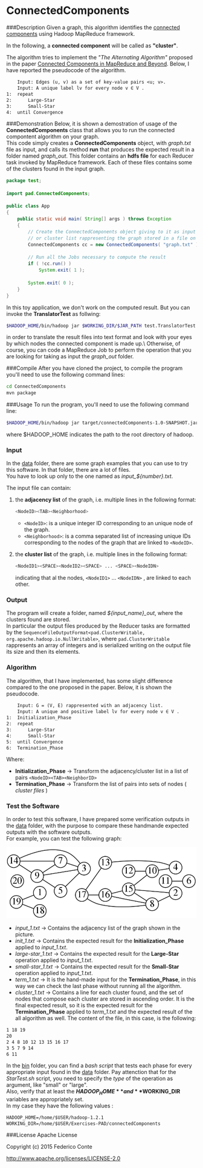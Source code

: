 # ConnectedComponents

###Description
Given a graph, this algorithm identifies the [connected components](https://en.wikipedia.org/wiki/Connected_component_(graph_theory)) using Hadoop MapReduce framework.

In the following, a **connected component** will be called as **"cluster"**.

The algorithm tries to implement the *"The Alternating Algorithm"* proposed in the paper [Connected Components in MapReduce and Beyond](http://dl.acm.org/citation.cfm?id=2670997). Below, I have reported the pseudocode of the algorithm.

```
	Input: Edges (u, v) as a set of key-value pairs <u; v>.
	Input: A unique label lv for every node v ∈ V .
1:	repeat
2:		Large-Star
3:		Small-Star
4:	until Convergence
```

###Demonstration
Below, it is shown a demostration of usage of the **ConnectedComponents** class that allows you to run the connected compontent algorithm on your graph.<br />
This code simply creates a **ConnectedComponents** object, with *graph.txt* file as input, and calls its method **run** that produces the expected result in a folder named *graph_out*. This folder contains an **hdfs file** for each Reducer task invoked by MapReduce framework. Each of these files contains some of the clusters found in the input graph.

```Java
package test;

import pad.ConnectedComponents;

public class App
{
	public static void main( String[] args ) throws Exception 
	{	
		// Create the ConnectedComponents object giving to it as input an adjacency list
		// or cluster list rappresenting the graph stored in a file on hdfs
		ConnectedComponents cc = new ConnectedComponents( "graph.txt" );

		// Run all the Jobs necessary to compute the result 
		if ( !cc.run() )
			System.exit( 1 );

		System.exit( 0 );
	}
}
```

In this toy application, we don't work on the computed result. But you can invoke the **TranslatorTest** as follwing:

```bash
$HADOOP_HOME/bin/hadoop jar $WORKING_DIR/$JAR_PATH test.TranslatorTest graph_out Cluster2Text
```

in order to translate the result files into text format and look with your eyes by which nodes the connected component is made up.\\
Otherwise, of course, you can code a MapReduce Job to perform the operation that you are looking for taking as input the *graph_out* folder.

###Compile
After you have cloned the project, to compile the program you'll need to use the following command lines:

```bash
cd ConnectedComponents
mvn package
```

###Usage
To run the program, you'll need to use the following command line:

```bash
$HADOOP_HOME/bin/hadoop jar target/connectedComponents-1.0-SNAPSHOT.jar test.App
```

where $HADOOP_HOME indicates the path to the root directory of hadoop.

### Input
In the [data](./data) folder, there are some graph examples that you can use to try this software. In that folder, there are a lot of files.<br />
You have to look up only to the one named as *input_${number}.txt*.<br />

The input file can contain:

1.	the **adjacency list** of the graph, i.e. multiple lines in the following format:
	```bash
	<NodeID><TAB><Neighborhood>
	```
	- `<NodeID>`: is a unique integer ID corresponding to an unique node of the graph.
	- `<Neighborhood>`: is a comma separated list of increasing unique IDs corresponding to the nodes of the graph that are linked to `<NodeID>`.

2.	the **cluster list** of the graph, i.e. multiple lines in the following format:
	```bash
	<NodeID1><SPACE><NodeID2><SPACE> ... <SPACE><NodeIDN>
	```
	indicating that al the nodes, `<NodeID1>` ... `<NodeIDN>` , are linked to each other.

### Output
The program will create a folder, named *${input_name}_out*, where the clusters found are stored.<br />
In particular the output files produced by the Reducer tasks are formatted by the `SequenceFileOutputFormat<pad.ClusterWritable, org.apache.hadoop.io.NullWritable>`, where `pad.ClusterWritable` rappresents an array of integers and is serialized writing on the output file its size and then its elements.

### Algorithm
The algorithm, that I have implemented, has some slight difference compared to the one proposed in the paper. Below, it is shown the pseudocode.

```
	Input: G = (V, E) rappresented with an adjacency list.
	Input: A unique and positive label lv for every node v ∈ V .
1:	Initialization_Phase
2:	repeat
3:		Large-Star
4:		Small-Star
5:	until Convergence
6:	Termination_Phase
```

Where:

- **Initialization_Phase**	→	Transform the adjacency/cluster list in a list of pairs `<NodeID><TAB><NeighborID>`
- **Termination_Phase**		→	Transform the list of pairs into sets of nodes ( *cluster files* )

### Test the Software
In order to test this software, I have prepared some verification outputs in the [data](./data) folder, with the purpose to compare these handmande expected outputs with the software outputs.<br />
For example, you can test the following graph:

<img src="./data/graph_1.png">

- *input_1.txt*				→	Contains the adjacency list of the graph shown in the picture.
- *init_1.txt*				→	Contains the expected result for the **Initialization_Phase** applied to *input_1.txt*.
- *large-star_1.txt*		→	Contains the expected result for the **Large-Star** operation applied to *input_1.txt*.
- *small-star_1.txt*		→	Contains the expected result for the **Small-Star** operation applied to *input_1.txt*.
- *term_1.txt*				→	It is the hand-made input for the **Termination_Phase**, in this way we can check the last phase without running all the algorithm.
- *cluster_1.txt*	→	Contains a line for each cluster found, and the set of nodes that compose each cluster are stored in ascending order. It is the final expected result, so it is the expected result for the **Termination_Phase** applied to *term_1.txt* and the expected result of the all algorithm as well. The content of the file, in this case, is the following:
```
1 18 19
20
2 4 8 10 12 13 15 16 17
3 5 7 9 14
6 11
```

In the [bin](./bin) folder, you can find a *bash script* that tests each phase for every appropriate input found in the [data](./data) folder. Pay attenction that for the *StarTest.sh* script, you need to specify the *type* of the operation as argument, like "small" or "large".<br />
Also, verify that at least the **$HADOOP_HOME** and **$WORKING_DIR** variables are appropriately set.<br />
In my case they have the following values :

```
HADOOP_HOME=/home/$USER/hadoop-1.2.1
WORKING_DIR=/home/$USER/Exercises-PAD/connectedComponents
```

###License
Apache License

Copyright (c) 2015 Federico Conte

http://www.apache.org/licenses/LICENSE-2.0
